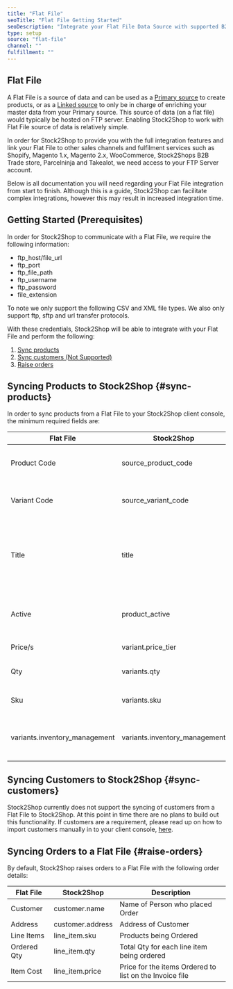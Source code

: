 ```yaml
---
title: "Flat File"
seoTitle: "Flat File Getting Started"
seoDescription: "Integrate your Flat File Data Source with supported B2B and B2C Systems through Stock2Shop"
type: setup
source: "flat-file"
channel: ""
fulfillment: ""
---
```


## Flat File
A Flat File is a source of data and can be used as a [Primary source](/help/how-it-works-primary-sources "Concept of a Primary Source in Stock2Shop") to create products,
or as a [Linked source](help/how-it-works-linked-sources "Concept of a Linked source in Stock2Shop") to only be in charge of enriching your master data from your Primary source.
This source of data (on a flat file) would typically be hosted on FTP server. Enabling Stock2Shop to work with 
Flat File source of data is relatively simple. 

In order for Stock2Shop to provide you with the full integration features and link your Flat File 
to other sales channels and fulfilment services such as 
Shopify, Magento 1.x, Magento 2.x, WooCommerce, Stock2Shops B2B Trade store, 
Parcelninja and Takealot, we need access to your FTP Server account.

Below is all documentation you will need regarding your Flat File integration from start to finish.
Although this is a guide, Stock2Shop can facilitate complex integrations, however this may result in increased integration time.

## Getting Started (Prerequisites)
In order for Stock2Shop to communicate with a Flat File, 
we require the following information:

- ftp_host/file_url
- ftp_port
- ftp_file_path
- ftp_username
- ftp_password
- file_extension

To note we only support the following CSV and XML file types. 
We also only support ftp, sftp and url transfer protocols.

With these credentials, Stock2Shop will be able to integrate with 
your Flat File and perform the following:

1. [Sync products](#sync-products) 
2. [Sync customers (Not Supported)](#sync-customers) 
3. [Raise orders](#raise-orders) 

## Syncing Products to Stock2Shop {#sync-products}
In order to sync products from a Flat File to your Stock2Shop client console, 
the minimum required fields are:

| Flat File                      | Stock2Shop                     | Description                                                                          |
| ------------------------------ | ------------------------------ | ------------------------------------------------------------------------------------ |
| Product Code                   | source_product_code            | Product Parent Code for Stock2Shop.                                                  |
| Variant Code                   | source_variant_code            | Product Variant Code for Stock2Shop.                                                 |
| Title                          | title                          | Product Title field for Stock2Shop to be used for creating product on Sales Channels |
| Active                         | product_active                 | Active field for Stock2Shop to sync the product                                      |
| Price/s                        | variant.price_tier             | Price Tiers for Products                                                             |
| Qty                            | variants.qty                   | Quantity on Hand for the Product                                                     |
| Sku                            | variants.sku                   | Sku code field for Stock2Shop                                                        |
| variants.inventory_management  | variants.inventory_management  | Control qty syncing and updating on the Sales Channel                                |

## Syncing Customers to Stock2Shop  {#sync-customers} 
Stock2Shop currently does not support the syncing of customers from a Flat File to Stock2Shop. 
At this point in time there are no plans to build out this functionality. 
If customers are a requirement, please read up on how to import customers manually in to your client console, [here](/help/how-it-works-customer-import "Manually import customers into Stock2Shop").
 
 
## Syncing Orders to a Flat File {#raise-orders}
By default, Stock2Shop raises orders to a Flat File with the following order details:

| Flat File   | Stock2Shop       | Description                                             |
| ----------- | ---------------- | ------------------------------------------------------- |
| Customer    | customer.name    | Name of Person who placed Order                         |
| Address     | customer.address | Address of Customer                                     |
| Line Items  | line_item.sku    | Products being Ordered                                  |
| Ordered Qty | line_item.qty    | Total Qty for each line item being ordered              |
| Item Cost   | line_item.price  | Price for the items Ordered to list on the Invoice file |


